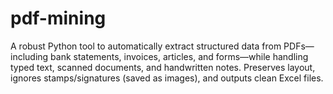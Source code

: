 # pdf-mining
A robust Python tool to automatically extract structured data from PDFs—including bank statements, invoices, articles, and forms—while handling typed text, scanned documents, and handwritten notes. Preserves layout, ignores stamps/signatures (saved as images), and outputs clean Excel files.
